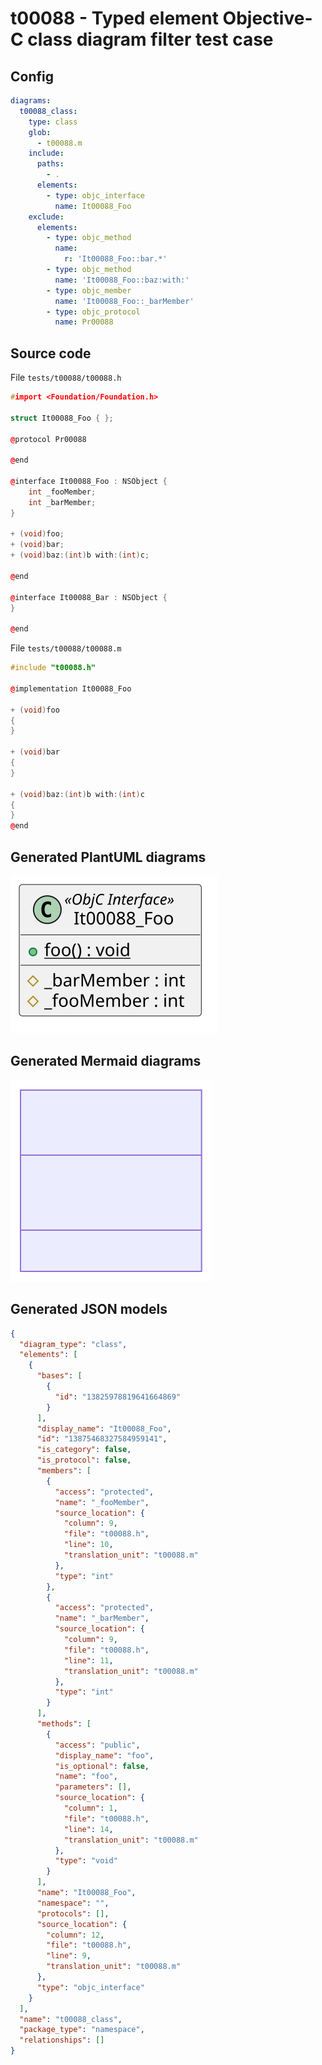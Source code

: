 # t00088 - Typed element Objective-C class diagram filter test case
## Config
```yaml
diagrams:
  t00088_class:
    type: class
    glob:
      - t00088.m
    include:
      paths:
        - .
      elements:
        - type: objc_interface
          name: It00088_Foo
    exclude:
      elements:
        - type: objc_method
          name:
            r: 'It00088_Foo::bar.*'
        - type: objc_method
          name: 'It00088_Foo::baz:with:'
        - type: objc_member
          name: 'It00088_Foo::_barMember'
        - type: objc_protocol
          name: Pr00088
```
## Source code
File `tests/t00088/t00088.h`
```cpp
#import <Foundation/Foundation.h>

struct It00088_Foo { };

@protocol Pr00088

@end

@interface It00088_Foo : NSObject {
    int _fooMember;
    int _barMember;
}

+ (void)foo;
+ (void)bar;
+ (void)baz:(int)b with:(int)c;

@end

@interface It00088_Bar : NSObject {
}

@end
```
File `tests/t00088/t00088.m`
```cpp
#include "t00088.h"

@implementation It00088_Foo

+ (void)foo
{
}

+ (void)bar
{
}

+ (void)baz:(int)b with:(int)c
{
}
@end
```
## Generated PlantUML diagrams
![t00088_class](./t00088_class.svg "Typed element Objective-C class diagram filter test case")
## Generated Mermaid diagrams
![t00088_class](./t00088_class_mermaid.svg "Typed element Objective-C class diagram filter test case")
## Generated JSON models
```json
{
  "diagram_type": "class",
  "elements": [
    {
      "bases": [
        {
          "id": "13825978819641664869"
        }
      ],
      "display_name": "It00088_Foo",
      "id": "13875468327584959141",
      "is_category": false,
      "is_protocol": false,
      "members": [
        {
          "access": "protected",
          "name": "_fooMember",
          "source_location": {
            "column": 9,
            "file": "t00088.h",
            "line": 10,
            "translation_unit": "t00088.m"
          },
          "type": "int"
        },
        {
          "access": "protected",
          "name": "_barMember",
          "source_location": {
            "column": 9,
            "file": "t00088.h",
            "line": 11,
            "translation_unit": "t00088.m"
          },
          "type": "int"
        }
      ],
      "methods": [
        {
          "access": "public",
          "display_name": "foo",
          "is_optional": false,
          "name": "foo",
          "parameters": [],
          "source_location": {
            "column": 1,
            "file": "t00088.h",
            "line": 14,
            "translation_unit": "t00088.m"
          },
          "type": "void"
        }
      ],
      "name": "It00088_Foo",
      "namespace": "",
      "protocols": [],
      "source_location": {
        "column": 12,
        "file": "t00088.h",
        "line": 9,
        "translation_unit": "t00088.m"
      },
      "type": "objc_interface"
    }
  ],
  "name": "t00088_class",
  "package_type": "namespace",
  "relationships": []
}
```
